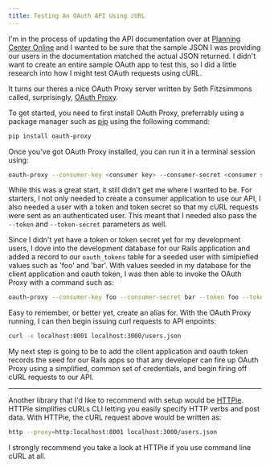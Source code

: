 ```yaml
---
title: Testing An OAuth API Using cURL
---
```


I'm in the process of updating the API documentation over at [Planning Center Online](http://get.planningcenteronline.com) and I wanted to be sure that the sample JSON I was providing our users in the documentation matched the actual JSON returned. I didn't want to create an entire sample OAuth app to test this, so I did a little research into how I might test OAuth requests using cURL.

It turns our theres a nice OAuth Proxy server written by Seth Fitzsimmons called, surprisingly, [OAuth Proxy](https://github.com/mojodna/oauth-proxy).

To get started, you need to first install OAuth Proxy, preferrably using a package manager such as [pip](http://pypi.python.org/pypi/pip) using the following command:

``` bash
pip install oauth-proxy
```

Once you've got OAuth Proxy installed, you can run it in a terminal session using:

``` bash
oauth-proxy --consumer-key <consumer key> --consumer-secret <consumer secret>
```

While this was a great start, it still didn't get me where I wanted to be. For starters, I not only needed to create a consumer application to use our API, I also needed a user with a token and token secret so that my cURL requests were sent as an authenticated user. This meant that I needed also pass the `--token` and `--token-secret` parameters as well. 

Since I didn't yet have a token or token secret yet for my development users, I dove into the development database for our Rails application and added a record to our `oauth_tokens` table for a seeded user with simlpiefied values such as 'foo' and 'bar'. With values seeded in my database for the client application and oauth token, I was then able to invoke the OAuth Proxy with a command such as:

``` bash
oauth-proxy --consumer-key foo --consumer-secret bar --token foo --token-secret bar
```

Easy to remember, or better yet, create an alias for. With the OAuth Proxy running, I can then begin issuing curl requests to API enpoints:

``` bash
curl -x localhost:8001 localhost:3000/users.json
```

My next step is going to be to add the client application and oauth token records the seed for our Rails apps so that any developer can fire up OAuth Proxy using a simplified, common set of credentials, and begin firing off cURL requests to our API.

----------

Another library that I'd like to recommend with setup would be [HTTPie](https://github.com/jkbr/httpie). HTTPie simplifies cURLs CLI letting you easily specify HTTP verbs and post data. With HTTPie, the cURL request above would be written as:

``` bash
http --proxy=http:localhost:8001 localhost:3000/users.json
```

I strongly recommend you take a look at HTTPie if you use command line cURL at all.